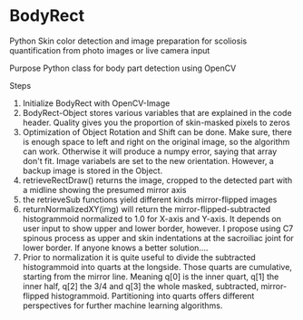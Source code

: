 # BodyRect
Python Skin color detection and image preparation for scoliosis quantification from photo images or live camera input

Purpose
Python class for body part detection using OpenCV

Steps
1. Initialize BodyRect with OpenCV-Image
2. BodyRect-Object stores various variables that are explained in the code header. Quality gives you the proportion of skin-masked pixels to zeros
3. Optimization of Object Rotation and Shift can be done. Make sure, there is enough space to left and right on the original image, so the algorithm can work. Otherwise it will produce a numpy error, saying that array don't fit. Image variabels are set to the new orientation. However, a backup image is stored in the Object.
4. retrieveRectDraw() returns the image, cropped to the detected part with a midline showing the presumed mirror axis
5. the retrieveSub functions yield different kinds mirror-flipped images
6. returnNormalizedXY(img) will return the mirror-flipped-subtracted histogrammoid normalized to 1.0 for X-axis and Y-axis. It depends on user input to show upper and lower border, however. I propose using C7 spinous process as upper and skin indentations at the sacroiliac joint for lower border. If anyone knows a better solution....
7. Prior to normalization it is quite useful to divide the subtracted histogrammoid into quarts at the longside. Those quarts are cumulative, starting from the mirror line. Meaning q[0] is the inner quart, q[1] the inner half, q[2] the 3/4 and q[3] the whole masked, subtracted, mirror-flipped histogrammoid. Partitioning into quarts offers different perspectives for further machine learning algorithms.
